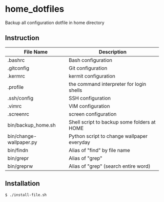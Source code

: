 home_dotfiles
=============

Backup all configuration dotfile in home directory

## Instruction


File Name    | Description
------------ | -------------
.bashrc      | Bash configuration
.gitconfig   | Git configuration
.kermrc      | kermit configuration
.profile     | the command interpreter for login shells
.ssh/config  | SSH configuration
.vimrc       | VIM configuration
.screenrc    | screen configuration
bin/backup_home.sh | Shell script to backup some folders at HOME
bin/change-wallpaper.py | Python script to change wallpaper everyday
bin/findn    | Alias of "find" by file name
bin/grepr    | Alias of "grep"
bin/greprw   | Alias of "grep" (search entire word)

## Installation

    $ ./install-file.sh
